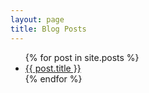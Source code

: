 ```yaml
---
layout: page
title: Blog Posts
---
```

<ul>
{% for post in site.posts %}
    <li>
        <a href = "{{ site.baseurl }}{{ post.url }}">{{ post.title }}</a>
    </li>
{% endfor %}
</ul>